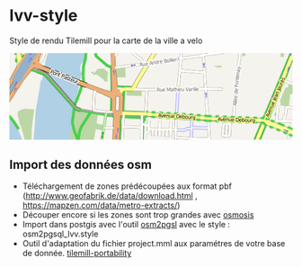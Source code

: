 # lvv-style

Style de rendu Tilemill pour la carte de la ville a velo

![alt tag](https://github.com/rya6453/lvv-style/blob/master/lvv.png)


## Import des données osm

- Téléchargement de zones prédécoupées aux format pbf (http://www.geofabrik.de/data/download.html , https://mapzen.com/data/metro-extracts/)
- Découper encore si les zones sont trop grandes avec [osmosis](https://wiki.openstreetmap.org/wiki/FR:Osmosis)
- Import dans postgis avec l'outil [osm2pgsl](https://wiki.openstreetmap.org/wiki/Osm2pgsql) avec le style : osm2pgsql_lvv.style
- Outil d'adaptation du fichier project.mml aux paramétres de votre base de donnée.
    [tilemill-portability](https://github.com/stevage/tilemill-portability)




